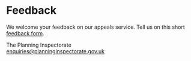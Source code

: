 # Feedback

We welcome your feedback on our appeals service. Tell us on this short [feedback form](https://mcas-proxyweb.mcas.ms/certificate-checker?login=false&originalUrl=https%3A%2F%2Fforms.office.com.mcas.ms%2Fpages%2Fresponsepage.aspx%3Fid%3DmN94WIhvq0iTIpmM5VcIjfMZj__F6D9LmMUUyoUrZDZUOERYMEFBN0NCOFdNU1BGWEhHUFQxWVhUUy4u%26McasTsid%3D20596&McasCSRF=06374e6dbbae2e7c7f24c4fc332cd4cbc0b467358e647ded92d4f539754b8ff7).

The Planning Inspectorate  
[enquiries@planninginspectorate.gov.uk](mailto:enquiries@planninginspectorate.gov.uk)